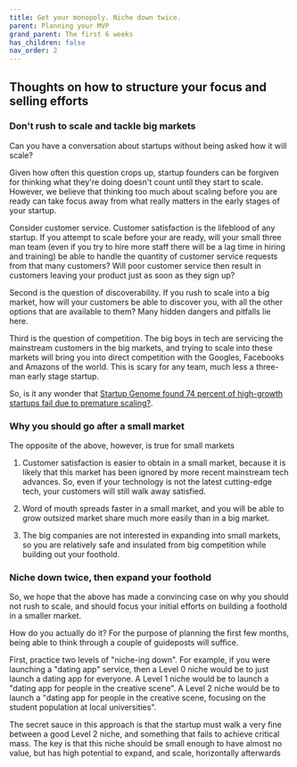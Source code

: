 ```yaml
---
title: Get your monopoly. Niche down twice.
parent: Planning your MVP
grand_parent: The first 6 weeks
has_children: false
nav_order: 2
---
```


## Thoughts on how to structure your focus and selling efforts

### Don't rush to scale and tackle big markets

Can you have a conversation about startups without being asked how it will scale?

Given how often this question crops up, startup founders can be forgiven for thinking what they're doing doesn't count until they start to scale. However, we believe that thinking too much about scaling before you are ready can take focus away from what really matters in the early stages of your startup. 

Consider customer service. Customer satisfaction is the lifeblood of any startup. If you attempt to scale before your are ready, will your small three man team (even if you try to hire more staff there will be a lag time in hiring and training) be able to handle the quantity of customer service requests from that many customers? Will poor customer service then result in customers leaving your product just as soon as they sign up?

Second is the question of discoverability. If you rush to scale into a big market, how will your customers be able to discover you, with all the other options that are available to them? Many hidden dangers and pitfalls lie here.

Third is the question of competition. The big boys in tech are servicing the mainstream customers in the big markets, and trying to scale into these markets will bring you into direct competition with the Googles, Facebooks and Amazons of the world. This is scary for any team, much less a three-man early stage startup. 

So, is it any wonder that [Startup Genome found 74 percent of high-growth startups fail due to premature scaling?](https://www.entrepreneur.com/article/318591). 

### Why you should go after a small market

The opposite of the above, however, is true for small markets

1. Customer satisfaction is easier to obtain in a small market, because it is likely that this market has been ignored by more recent mainstream tech advances. So, even if your technology is not the latest cutting-edge tech, your customers will still walk away satisfied.

2. Word of mouth spreads faster in a small market, and you will be able to grow outsized market share much more easily than in a big market.

3. The big companies are not interested in expanding into small markets, so you are relatively safe and insulated from big competition while building out your foothold. 

### Niche down twice, then expand your foothold

So, we hope that the above has made a convincing case on why you should not rush to scale, and should focus your initial efforts on building a foothold in a smaller market.

How do you actually do it? For the purpose of planning the first few months, being able to think through a couple of guideposts will suffice.

First, practice two levels of "niche-ing down". For example, if you were launching a "dating app" service, then a Level 0 niche would be to just launch a dating app for everyone. A Level 1 niche would be to launch a "dating app for people in the creative scene". A Level 2 niche would be to launch a "dating app for people in the creative scene, focusing on the student population at local universities".

The secret sauce in this approach is that the startup must walk a very fine between a good Level 2 niche, and something that fails to achieve critical mass. The key is that this niche should be small enough to have almost no value, but has high potential to expand, and scale, horizontally afterwards